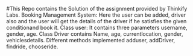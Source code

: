 #This Repo contains the Solution of the assignment provided by Thinkify Labs.
Booking Management System: Here the user can be added, driver also and the user will get the details of the driver if he satisfies the given conditionand book it.
Class user: It contains three parameters username, gender, age.
Class Driver contains Name, age, currentlocation, gender, vehiclesdetails.
Different methods implemented 
adduser, addDriver, findride, chooseride.
